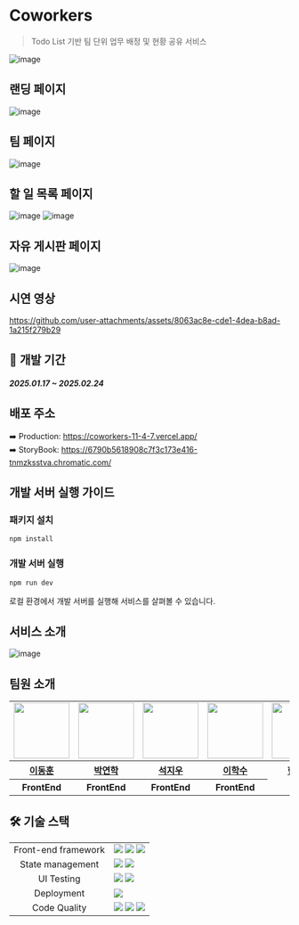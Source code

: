 # Coworkers

> Todo List 기반 팀 단위 업무 배정 및 현황 공유 서비스

![image](https://github.com/user-attachments/assets/5a91aef4-e83b-4d02-bf50-768b3013e177)

## 랜딩 페이지

![image](https://github.com/user-attachments/assets/979c6862-bb5e-43b8-96c2-b630ff20258f)

## 팀 페이지

![image](https://github.com/user-attachments/assets/9c52efa9-4119-4dd7-8c6d-c2e0de782e0a)

## 할 일 목록 페이지

![image](https://github.com/user-attachments/assets/2ada7cf7-1d58-4f6e-b32d-e28e223cc13d)
![image](https://github.com/user-attachments/assets/11af5925-64d2-4fa0-b4a6-64eab3a75b3a)

## 자유 게시판 페이지

![image](https://github.com/user-attachments/assets/a8940458-6731-4f18-9961-3a474f56754f)

## 시연 영상

https://github.com/user-attachments/assets/8063ac8e-cde1-4dea-b8ad-1a215f279b29

## 📆 개발 기간

#### _2025.01.17 ~ 2025.02.24_

## 배포 주소

➡️ Production: https://coworkers-11-4-7.vercel.app/  
➡️ StoryBook: https://6790b5618908c7f3c173e416-tnmzksstva.chromatic.com/

## 개발 서버 실행 가이드

### 패키지 설치

```js
npm install
```

### 개발 서버 실행

```js
npm run dev
```

로컬 환경에서 개발 서버를 실행해 서비스를 살펴볼 수 있습니다.

## 서비스 소개

![image](https://github.com/user-attachments/assets/36b7176e-0268-4e19-b40e-90f1f8adb6ce)

## 팀원 소개

<table>
    <tbody>
        <tr>
            <td>
                <a href="https://github.com/Donghunn-Lee">
                    <img src="https://avatars.githubusercontent.com/Donghunn-Lee" width="100" height="100"/>
                </a>
            </td>
            <td>
                <a href="https://github.com/1022gusl">
                    <img src="https://avatars.githubusercontent.com/1022gusl" width="100" height="100"/>
                </a>  
            </td>
            <td>
                <a href="https://github.com/Jiwoo11111">
                    <img src="https://avatars.githubusercontent.com/Jiwoo11111" width="100px" height="100px"/>
                </a>
            </td>
            <td>
                <a href="https://github.com/haksoo0918">
                    <img src="https://avatars.githubusercontent.com/haksoo0918" width="100px" height="100px"/>
                </a>  
            </td>
            <td>
                <a href="https://github.com/Jeongbin1">
                    <img src="https://avatars.githubusercontent.com/Jeongbin1" width="100px" height="100px"/>
                </a>  
            </td>
        </tr>
        <tr>
            <th>
                <a href="https://Donghunn-Lee">이동훈</a>
            </th>
            <th>
                <a href="https://github.com/1022gusl">박연학</a>
            </th>
            <th>
                <a href="https://github.com/Jiwoo11111">석지우</a>
            </th>
            <th>
                <a href="https://github.com/haksoo0918">이학수</a>
            </th>
            <th>
                <a href="https://github.com/Jeongbin1">한정빈</a>
            </th>          
        </tr>
        <tr>
            <th>
                FrontEnd
            </th>
            <th>
                FrontEnd
            </th>
            <th>
                FrontEnd
            </th>
            <th>
                FrontEnd
            </th>
        </tr>
    </tbody>
</table>

## 🛠️ 기술 스택

<table>
  <tr>
    <td align="center">Front-end framework</td>
    <td>
      <img src="https://img.shields.io/badge/Next.js-000000?logo=next.js&logoColor=white&style=for-the-badge"/>
      <img src="https://img.shields.io/badge/TypeScript-3178C6?logo=typescript&logoColor=fff&style=for-the-badge"/>
      <img src="https://img.shields.io/badge/TailwindCSS-38B2AC?logo=tailwindcss&logoColor=white&style=for-the-badge"/>
    </td>
  </tr>
  <tr>
    <td align="center">State management</td>
    <td>
      <img src="https://img.shields.io/badge/React%20Query-FF4154?logo=reactquery&logoColor=fff&style=for-the-badge"/>
      <img src="https://img.shields.io/badge/Zustand-593D88?logo=zustand&logoColor=fff&style=for-the-badge"/>
    </td>
  </tr>
  <tr>
    <td align="center">UI Testing</td>
    <td>
      <img src="https://img.shields.io/badge/Storybook-FF4785?style=for-the-badge&logo=storybook&logoColor=white"/>
      <img src="https://img.shields.io/badge/Chromatic-6528F6?logo=chromatic&logoColor=white&style=for-the-badge"/>
    </td>
  </tr>
  <tr>
    <td align="center">Deployment</td>
    <td>
      <img src="https://img.shields.io/badge/Vercel-000?logo=vercel&logoColor=fff&style=for-the-badge"/>
    </td>
  </tr>
  <tr>
    <td align="center">Code Quality</td>
    <td>
      <img src="https://img.shields.io/badge/ESLint-4B32C3?logo=eslint&logoColor=fff&style=for-the-badge"/>
      <img src="https://img.shields.io/badge/Prettier-F7B93E?logo=prettier&logoColor=fff&style=for-the-badge"/>
      <img src="https://img.shields.io/badge/Husky-F05032?logo=git&logoColor=fff&style=for-the-badge"/>
    </td>
  </tr>
</table>
